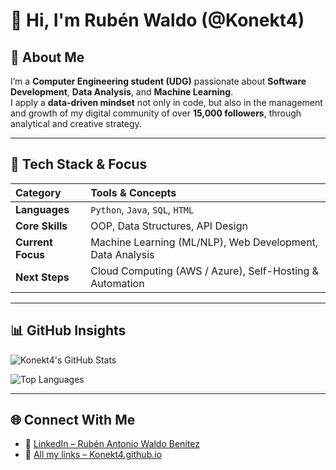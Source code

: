 # 👋 Hi, I'm Rubén Waldo (@Konekt4)

## 🧠 About Me

I’m a **Computer Engineering student (UDG)** passionate about **Software Development**, **Data Analysis**, and **Machine Learning**.  
I apply a **data-driven mindset** not only in code, but also in the management and growth of my digital community of over **15,000 followers**, through analytical and creative strategy.

---

## 🧰 Tech Stack & Focus

| Category | Tools & Concepts |
| :-- | :-- |
| **Languages** | `Python`, `Java`, `SQL`, `HTML` |
| **Core Skills** | OOP, Data Structures, API Design |
| **Current Focus** | Machine Learning (ML/NLP), Web Development, Data Analysis |
| **Next Steps** | Cloud Computing (AWS / Azure), Self-Hosting & Automation |

---

## 📊 GitHub Insights

![Konekt4's GitHub Stats](https://github-readme-stats.vercel.app/api?username=Konekt4&show_icons=true&theme=vue)

![Top Languages](https://github-readme-stats.vercel.app/api/top-langs/?username=Konekt4&layout=compact&theme=vue)

---

## 🌐 Connect With Me

- 💼 [LinkedIn – Rubén Antonio Waldo Benítez](https://www.linkedin.com/in/rubén-antonio-waldo-benítez-774826288)  
- 🔗 [All my links – Konekt4.github.io](https://konekt4.github.io/Landing_Konekt4/index.html)
